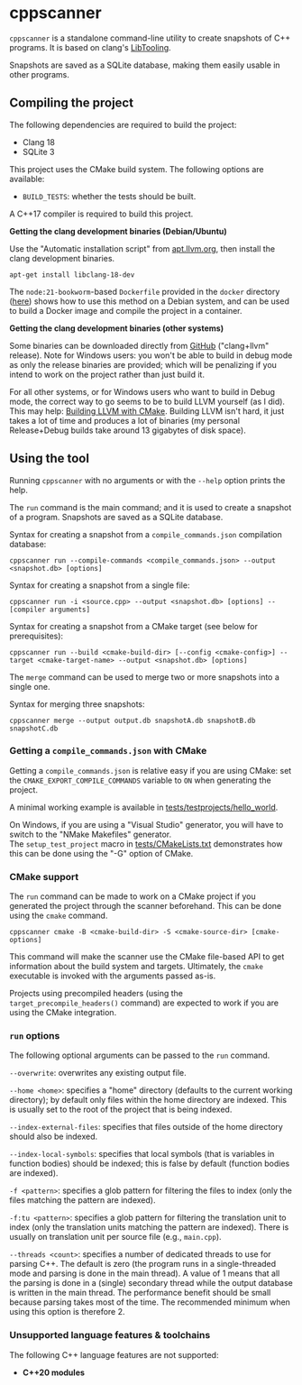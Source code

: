 
# cppscanner

`cppscanner` is a standalone command-line utility to create snapshots of C++ programs.
It is based on clang's [LibTooling](https://clang.llvm.org/docs/LibTooling.html).

Snapshots are saved as a SQLite database, making them easily usable in other programs.

## Compiling the project

The following dependencies are required to build the project:
- Clang 18
- SQLite 3

This project uses the CMake build system.
The following options are available:
- `BUILD_TESTS`: whether the tests should be built.

A C++17 compiler is required to build this project.

**Getting the clang development binaries (Debian/Ubuntu)**

Use the "Automatic installation script" from [apt.llvm.org](https://apt.llvm.org/), 
then install the clang development binaries.

```
apt-get install libclang-18-dev
```

The `node:21-bookworm`-based `Dockerfile` provided in the `docker` directory ([here](docker/Dockerfile))
shows how to use this method on a Debian system, and can be used to build a Docker image and compile 
the project in a container.

**Getting the clang development binaries (other systems)**

Some binaries can be downloaded directly from [GitHub](https://github.com/llvm/llvm-project/releases)
("clang+llvm" release). 
Note for Windows users: you won't be able to build in debug mode as only the release binaries are
provided; which will be penalizing if you intend to work on the project rather than just build it.

For all other systems, or for Windows users who want to build in Debug mode, 
the correct way to go seems to be to build LLVM yourself (as I did).
This may help: [Building LLVM with CMake](https://llvm.org/docs/CMake.html).
Building LLVM isn't hard, it just takes a lot of time and produces a lot of binaries
(my personal Release+Debug builds take around 13 gigabytes of disk space).

## Using the tool

Running `cppscanner` with no arguments or with the `--help` option prints the help.

The `run` command is the main command; and it is used to create a snapshot of
a program. Snapshots are saved as a SQLite database.

Syntax for creating a snapshot from a `compile_commands.json` compilation database:
```
cppscanner run --compile-commands <compile_commands.json> --output <snapshot.db> [options]
```

Syntax for creating a snapshot from a single file:
```
cppscanner run -i <source.cpp> --output <snapshot.db> [options] -- [compiler arguments]
```

Syntax for creating a snapshot from a CMake target (see below for prerequisites):
```
cppscanner run --build <cmake-build-dir> [--config <cmake-config>] --target <cmake-target-name> --output <snapshot.db> [options]
```

The `merge` command can be used to merge two or more snapshots into a single one.

Syntax for merging three snapshots:
```
cppscanner merge --output output.db snapshotA.db snapshotB.db snapshotC.db
```

### Getting a `compile_commands.json` with CMake

Getting a `compile_commands.json` is relative easy if you are using CMake: set the 
`CMAKE_EXPORT_COMPILE_COMMANDS` variable to `ON` when generating the project.

A minimal working example is available in [tests/testprojects/hello_world](tests/testprojects/hello_world).

On Windows, if you are using a "Visual Studio" generator, you will have to switch
to the "NMake Makefiles" generator. <br/>
The `setup_test_project` macro in [tests/CMakeLists.txt](tests/CMakeLists.txt)
demonstrates how this can be done using the "-G" option of CMake.

### CMake support

The `run` command can be made to work on a CMake project if you generated the project
through the scanner beforehand.
This can be done using the `cmake` command.

```
cppscanner cmake -B <cmake-build-dir> -S <cmake-source-dir> [cmake-options]
```

This command will make the scanner use the CMake file-based API to get information 
about the build system and targets.
Ultimately, the `cmake` executable is invoked with the arguments passed as-is.

Projects using precompiled headers (using the `target_precompile_headers()` command)
are expected to work if you are using the CMake integration.

### `run` options

The following optional arguments can be passed to the `run` command.

`--overwrite`: overwrites any existing output file.

`--home <home>`: specifies a "home" directory (defaults to the current working directory); 
by default only files within the home directory are indexed. 
This is usually set to the root of the project that is being indexed.

`--index-external-files`: specifies that files outside of the home directory should
also be indexed.

`--index-local-symbols`: specifies that local symbols (that is variables in function
bodies) should be indexed; this is false by default (function bodies are indexed).

`-f <pattern>`: specifies a glob pattern for filtering the files to index (only the files
matching the pattern are indexed).

`-f:tu <pattern>`: specifies a glob pattern for filtering the translation unit to index
(only the translation units matching the pattern are indexed).
There is usually on translation unit per source file (e.g., `main.cpp`).

`--threads <count>`: specifies a number of dedicated threads to use for parsing C++.
The default is zero (the program runs in a single-threaded mode and parsing is done in 
the main thread). 
A value of 1 means that all the parsing is done in a (single) secondary thread while 
the output database is written in the main thread. The performance benefit should be
small because parsing takes most of the time.
The recommended minimum when using this option is therefore 2.

### Unsupported language features & toolchains

The following C++ language features are not supported:
- **C++20 modules**
